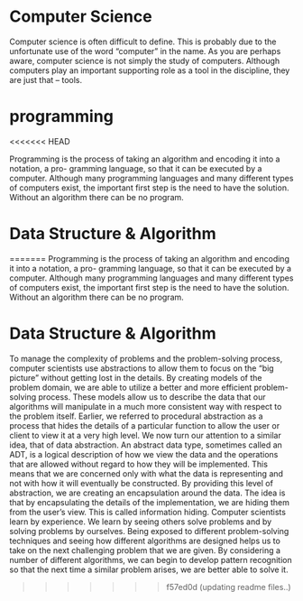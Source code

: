 # Computer Science
Computer science is often difficult to define. This is probably due to the unfortunate use of the word “computer” in the name. As you are perhaps aware, computer science is not simply the study of computers. Although computers play an important supporting role as a tool in the discipline, they are just that – tools.

# programming
<<<<<<< HEAD

Programming is the process of taking an algorithm and encoding it into a notation, a pro- gramming language, so that it can be executed by a computer. Although many programming languages and many different types of computers exist, the important first step is the need to have the solution. Without an algorithm there can be no program.

# Data Structure & Algorithm
=======
Programming is the process of taking an algorithm and encoding it into a notation, a pro- gramming language, so that it can be executed by a computer. Although many programming languages and many different types of computers exist, the important first step is the need to have the solution. Without an algorithm there can be no program.

# Data Structure & Algorithm
To manage the complexity of problems and the problem-solving process, computer scientists use abstractions to allow them to focus on the “big picture” without getting lost in the details. By creating models of the problem domain, we are able to utilize a better and more efficient problem-solving process. These models allow us to describe the data that our algorithms will manipulate in a much more consistent way with respect to the problem itself. Earlier, we referred to procedural abstraction as a process that hides the details of a particular function to allow the user or client to view it at a very high level. We now turn our attention to a similar idea, that of data abstraction. An abstract data type, sometimes called an ADT, is a logical description of how we view the data and the operations that are allowed without regard to how they will be implemented. This means that we are concerned only with what the data is representing and not with how it will eventually be constructed. By providing this level of abstraction, we are creating an encapsulation around the data. The idea is that by encapsulating the details of the implementation, we are hiding them from the user’s view. This is called information hiding. Computer scientists learn by experience. We learn by seeing others solve problems and by solving problems by ourselves. Being exposed to different problem-solving techniques and seeing how different algorithms are designed helps us to take on the next challenging problem that we are given. By considering a number of different algorithms, we can begin to develop pattern recognition so that the next time a similar problem arises, we are better able to solve it.
>>>>>>> f57ed0d (updating readme files..)
